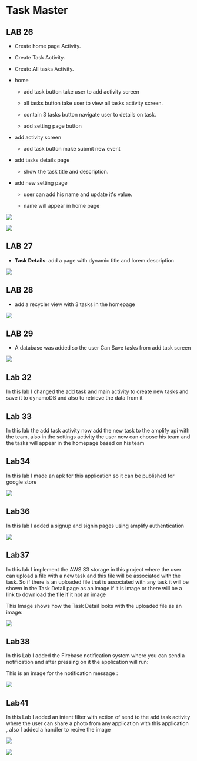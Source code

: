 # Task Master



## LAB 26

* Create home page Activity.
  
* Create Task Activity.
  
* Create All tasks Activity.

* home
  
    * add task button take user to add activity screen
      
    * all tasks button take user to view all tasks activity screen.
      
    * contain 3 tasks button navigate user to details on task.
    * add setting page button
    
* add activity screen
  
    * add task button make submit new event
    
* add tasks details page
  
    * show the task title and description.
    
* add new setting page
  
    * user can add his name and update it's value.
      
    * name will appear in home page

![](screenshots/lab26_home.png)


![](screenshots/Screenshot_1628447419.png)

## LAB 27

- **Task Details**: add a page with dynamic title and lorem description

![](screenshots/Screenshot_1628538384.png)

## LAB 28

* add a recycler view with 3 tasks in the homepage 

![](screenshots/lab28_home.png)

## LAB 29

* A database was added so the user Can Save tasks from add task screen

![](./screenshots/lab29_home.png)

## Lab 32

In this lab I changed the add task and main activity to create new tasks and save it to dynamoDB and also to retrieve the data from it

## Lab 33

In this lab the add task activity now add the new task to the amplify api with the team,
also in the settings activity the user now can choose his team and the tasks will appear in the homepage based on his team

## Lab34

In this lab I made an apk for this application so it can be published for google store

![](./screenshots/apk.JPG)

## Lab36

In this lab I added a signup and signin pages using amplify authentication 

![](./screenshots/lab36.png)

## Lab37 

In this lab I implement the AWS S3 storage in this project where the user can upload a file with a new task and this file will be associated with the task.
So if there is an uploaded file that is associated with any task it will be shown in the Task Detail page as an image if it is image or there will be a link to download the file if it not an image

This Image shows how the Task Detail looks with the uploaded file as an image:

![](./screenshots/lab37.png)

## Lab38

In this Lab I added the Firebase notification system where you can send a notification and after pressing on it the application will run:

This is an image for the notification message :

![](./screenshots/lab38.png)

## Lab41

In this Lab I added an intent filter with action of send to the add task activity where the user can share a photo from any application with this application , also I added a handler to recive the image

![](./screenshots/sendImage.png)

![](./screenshots/addTaskIntentFilter.JPG)
